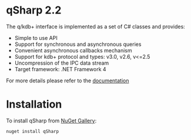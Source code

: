 <!-- img src="http://www.devnet.de/fileadmin/images/DEVnet_Logo2014.png" width="150px" height="150px"/-->

qSharp 2.2
==========

The q/kdb+ interface is implemented as a set of C# classes and provides:
- Simple to use API
- Support for synchronous and asynchronous queries
- Convenient asynchronous callbacks mechanism
- Support for kdb+ protocol and types: v3.0, v2.6, v<=2.5
- Uncompression of the IPC data stream
- Target framework: .NET Framework 4


For more details please refer to the [documentation](doc/Readme.md)

Installation
============

To install qSharp from [NuGet Gallery](http://www.nuget.org/packages/qSharp/):

``nuget install qSharp``
